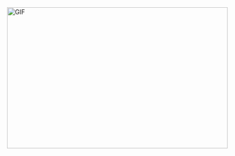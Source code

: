 

<img align="right" alt="GIF" src="https://github.com/abhisheknaiidu/abhisheknaiidu/blob/master/code.gif?raw=true" width="500" height="320" />

<!-- ![snake gif](https://github.com/berkaycihan/berkaycihan/blob/output/github-contribution-grid-snake.gif) -->



